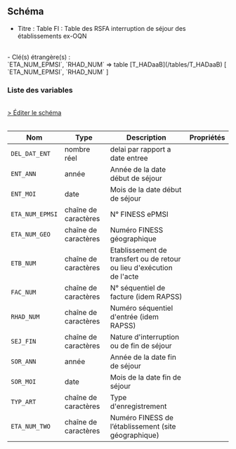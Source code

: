 ## Schéma

- Titre : Table FI : Table des RSFA interruption de séjour des établissements ex-OQN
<br />
- Clé(s) étrangère(s) : <br />
`ETA_NUM_EPMSI`, `RHAD_NUM` => table [T_HADaaB](/tables/T_HADaaB) [ `ETA_NUM_EPMSI`, `RHAD_NUM` ]<br />

### Liste des variables
<br />
<div>
    <a href="https://gitlab.com/healthdatahub/schema-snds/edit/master/schemas/PMSI/PMSI%20HAD/T_HADaaFI.json"  
    arget="_blank" rel="noopener noreferrer">> Éditer le schéma</a>
    <OutboundLink />
</div>
<br />

Nom|Type|Description|Propriétés
-|-|-|-
`DEL_DAT_ENT`|nombre réel|delai par rapport a date entree||
`ENT_ANN`|année|Année de la date début de séjour||
`ENT_MOI`|date|Mois de la date début de séjour||
`ETA_NUM_EPMSI`|chaîne de caractères|N° FINESS ePMSI||
`ETA_NUM_GEO`|chaîne de caractères|Numéro FINESS  géographique||
`ETB_NUM`|chaîne de caractères|Etablissement de transfert ou de retour ou lieu d&#x27;exécution de l&#x27;acte||
`FAC_NUM`|chaîne de caractères|N° séquentiel de facture (idem RAPSS)||
`RHAD_NUM`|chaîne de caractères|Numéro séquentiel d&#x27;entrée (idem RAPSS)||
`SEJ_FIN`|chaîne de caractères|Nature d&#x27;interruption ou de fin de séjour||
`SOR_ANN`|année|Année de la date fin de séjour||
`SOR_MOI`|date|Mois de la date fin de séjour||
`TYP_ART`|chaîne de caractères|Type d&#x27;enregistrement||
`ETA_NUM_TWO`|chaîne de caractères|Numéro FINESS de l’établissement (site géographique)||

